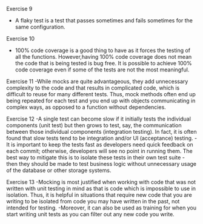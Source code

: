 Exercise 9
- A flaky test is a test that passes sometimes and fails sometimes for the same configuration. 

Exercise 10
- 100% code coverage is a good thing to have as it forces the testing of all the functions. 
However,having 100% code coverage does not mean the code that is being tested is bug free. It is possible to achieve 100% code coverage even if some of the tests are not the most meaningful.

Exercise 11
-While mocks are quite advantageous, they add unnecessary complexity to the code and that results in complicated code, which is difficult to reuse for many different tests.
Thus, mock methods often end up being repeated for each test and you end up with objects communicating in complex ways, as opposed to a function without dependencies.

Exercise 12
-A single test can become slow if it initially tests the individual components (unit test) but then grows to test, say, the communication between those individual
components (integration testing). In fact, it is often found that slow tests tend to be integration and/or UI (acceptance) testing.
-It is important to keep the tests fast as developers need quick feedback on each commit; otherwise, developers will see no point in running them. The best way to mitigate 
this is to isolate these tests in their own test suite - then they should be made to test business logic without unnecessary usage of the database or other storage systems.

Exercise 13
-Mocking is most justified when working with code that was not written with unit testing in mind as that is code which is impossible to use in isolation.
Thus, it is helpful in situations that require new code that you are writing to be isolated from code you may have written in the past, not intended for testing.
-Moreover, it can also be used as training for when you start writing unit tests as you can filter out any new code you write.